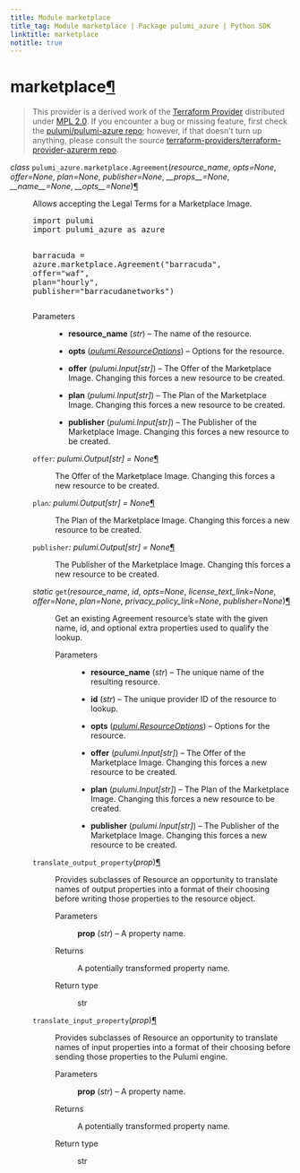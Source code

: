 ```yaml
---
title: Module marketplace
title_tag: Module marketplace | Package pulumi_azure | Python SDK
linktitle: marketplace
notitle: true
---
```


<div class="section" id="marketplace">
<h1>marketplace<a class="headerlink" href="#marketplace" title="Permalink to this headline">¶</a></h1>
<blockquote>
<div><p>This provider is a derived work of the <a class="reference external" href="https://github.com/terraform-providers/terraform-provider-azurerm">Terraform Provider</a> distributed under
<a class="reference external" href="https://www.mozilla.org/en-US/MPL/2.0/">MPL 2.0</a>. If you encounter a bug or missing feature, first check the
<a class="reference external" href="https://github.com/pulumi/pulumi-azure/issues">pulumi/pulumi-azure repo</a>; however, if that doesn’t turn up
anything, please consult the source <a class="reference external" href="https://github.com/terraform-providers/terraform-provider-azurerm/issues">terraform-providers/terraform-provider-azurerm repo</a>.</p>
</div></blockquote>
<span class="target" id="module-pulumi_azure.marketplace"></span><dl class="py class">
<dt id="pulumi_azure.marketplace.Agreement">
<em class="property">class </em><code class="sig-prename descclassname">pulumi_azure.marketplace.</code><code class="sig-name descname">Agreement</code><span class="sig-paren">(</span><em class="sig-param"><span class="n">resource_name</span></em>, <em class="sig-param"><span class="n">opts</span><span class="o">=</span><span class="default_value">None</span></em>, <em class="sig-param"><span class="n">offer</span><span class="o">=</span><span class="default_value">None</span></em>, <em class="sig-param"><span class="n">plan</span><span class="o">=</span><span class="default_value">None</span></em>, <em class="sig-param"><span class="n">publisher</span><span class="o">=</span><span class="default_value">None</span></em>, <em class="sig-param"><span class="n">__props__</span><span class="o">=</span><span class="default_value">None</span></em>, <em class="sig-param"><span class="n">__name__</span><span class="o">=</span><span class="default_value">None</span></em>, <em class="sig-param"><span class="n">__opts__</span><span class="o">=</span><span class="default_value">None</span></em><span class="sig-paren">)</span><a class="headerlink" href="#pulumi_azure.marketplace.Agreement" title="Permalink to this definition">¶</a></dt>
<dd><p>Allows accepting the Legal Terms for a Marketplace Image.</p>
<div class="highlight-python notranslate"><div class="highlight"><pre><span></span><span class="kn">import</span> <span class="nn">pulumi</span>
<span class="kn">import</span> <span class="nn">pulumi_azure</span> <span class="k">as</span> <span class="nn">azure</span>

<span class="n">barracuda</span> <span class="o">=</span> <span class="n">azure</span><span class="o">.</span><span class="n">marketplace</span><span class="o">.</span><span class="n">Agreement</span><span class="p">(</span><span class="s2">&quot;barracuda&quot;</span><span class="p">,</span>
    <span class="n">offer</span><span class="o">=</span><span class="s2">&quot;waf&quot;</span><span class="p">,</span>
    <span class="n">plan</span><span class="o">=</span><span class="s2">&quot;hourly&quot;</span><span class="p">,</span>
    <span class="n">publisher</span><span class="o">=</span><span class="s2">&quot;barracudanetworks&quot;</span><span class="p">)</span>
</pre></div>
</div>
<dl class="field-list simple">
<dt class="field-odd">Parameters</dt>
<dd class="field-odd"><ul class="simple">
<li><p><strong>resource_name</strong> (<em>str</em>) – The name of the resource.</p></li>
<li><p><strong>opts</strong> (<a class="reference internal" href="../../pulumi/#pulumi.ResourceOptions" title="pulumi.ResourceOptions"><em>pulumi.ResourceOptions</em></a>) – Options for the resource.</p></li>
<li><p><strong>offer</strong> (<em>pulumi.Input</em><em>[</em><em>str</em><em>]</em>) – The Offer of the Marketplace Image. Changing this forces a new resource to be created.</p></li>
<li><p><strong>plan</strong> (<em>pulumi.Input</em><em>[</em><em>str</em><em>]</em>) – The Plan of the Marketplace Image. Changing this forces a new resource to be created.</p></li>
<li><p><strong>publisher</strong> (<em>pulumi.Input</em><em>[</em><em>str</em><em>]</em>) – The Publisher of the Marketplace Image. Changing this forces a new resource to be created.</p></li>
</ul>
</dd>
</dl>
<dl class="py attribute">
<dt id="pulumi_azure.marketplace.Agreement.offer">
<code class="sig-name descname">offer</code><em class="property">: pulumi.Output[str]</em><em class="property"> = None</em><a class="headerlink" href="#pulumi_azure.marketplace.Agreement.offer" title="Permalink to this definition">¶</a></dt>
<dd><p>The Offer of the Marketplace Image. Changing this forces a new resource to be created.</p>
</dd></dl>

<dl class="py attribute">
<dt id="pulumi_azure.marketplace.Agreement.plan">
<code class="sig-name descname">plan</code><em class="property">: pulumi.Output[str]</em><em class="property"> = None</em><a class="headerlink" href="#pulumi_azure.marketplace.Agreement.plan" title="Permalink to this definition">¶</a></dt>
<dd><p>The Plan of the Marketplace Image. Changing this forces a new resource to be created.</p>
</dd></dl>

<dl class="py attribute">
<dt id="pulumi_azure.marketplace.Agreement.publisher">
<code class="sig-name descname">publisher</code><em class="property">: pulumi.Output[str]</em><em class="property"> = None</em><a class="headerlink" href="#pulumi_azure.marketplace.Agreement.publisher" title="Permalink to this definition">¶</a></dt>
<dd><p>The Publisher of the Marketplace Image. Changing this forces a new resource to be created.</p>
</dd></dl>

<dl class="py method">
<dt id="pulumi_azure.marketplace.Agreement.get">
<em class="property">static </em><code class="sig-name descname">get</code><span class="sig-paren">(</span><em class="sig-param"><span class="n">resource_name</span></em>, <em class="sig-param"><span class="n">id</span></em>, <em class="sig-param"><span class="n">opts</span><span class="o">=</span><span class="default_value">None</span></em>, <em class="sig-param"><span class="n">license_text_link</span><span class="o">=</span><span class="default_value">None</span></em>, <em class="sig-param"><span class="n">offer</span><span class="o">=</span><span class="default_value">None</span></em>, <em class="sig-param"><span class="n">plan</span><span class="o">=</span><span class="default_value">None</span></em>, <em class="sig-param"><span class="n">privacy_policy_link</span><span class="o">=</span><span class="default_value">None</span></em>, <em class="sig-param"><span class="n">publisher</span><span class="o">=</span><span class="default_value">None</span></em><span class="sig-paren">)</span><a class="headerlink" href="#pulumi_azure.marketplace.Agreement.get" title="Permalink to this definition">¶</a></dt>
<dd><p>Get an existing Agreement resource’s state with the given name, id, and optional extra
properties used to qualify the lookup.</p>
<dl class="field-list simple">
<dt class="field-odd">Parameters</dt>
<dd class="field-odd"><ul class="simple">
<li><p><strong>resource_name</strong> (<em>str</em>) – The unique name of the resulting resource.</p></li>
<li><p><strong>id</strong> (<em>str</em>) – The unique provider ID of the resource to lookup.</p></li>
<li><p><strong>opts</strong> (<a class="reference internal" href="../../pulumi/#pulumi.ResourceOptions" title="pulumi.ResourceOptions"><em>pulumi.ResourceOptions</em></a>) – Options for the resource.</p></li>
<li><p><strong>offer</strong> (<em>pulumi.Input</em><em>[</em><em>str</em><em>]</em>) – The Offer of the Marketplace Image. Changing this forces a new resource to be created.</p></li>
<li><p><strong>plan</strong> (<em>pulumi.Input</em><em>[</em><em>str</em><em>]</em>) – The Plan of the Marketplace Image. Changing this forces a new resource to be created.</p></li>
<li><p><strong>publisher</strong> (<em>pulumi.Input</em><em>[</em><em>str</em><em>]</em>) – The Publisher of the Marketplace Image. Changing this forces a new resource to be created.</p></li>
</ul>
</dd>
</dl>
</dd></dl>

<dl class="py method">
<dt id="pulumi_azure.marketplace.Agreement.translate_output_property">
<code class="sig-name descname">translate_output_property</code><span class="sig-paren">(</span><em class="sig-param"><span class="n">prop</span></em><span class="sig-paren">)</span><a class="headerlink" href="#pulumi_azure.marketplace.Agreement.translate_output_property" title="Permalink to this definition">¶</a></dt>
<dd><p>Provides subclasses of Resource an opportunity to translate names of output properties
into a format of their choosing before writing those properties to the resource object.</p>
<dl class="field-list simple">
<dt class="field-odd">Parameters</dt>
<dd class="field-odd"><p><strong>prop</strong> (<em>str</em>) – A property name.</p>
</dd>
<dt class="field-even">Returns</dt>
<dd class="field-even"><p>A potentially transformed property name.</p>
</dd>
<dt class="field-odd">Return type</dt>
<dd class="field-odd"><p>str</p>
</dd>
</dl>
</dd></dl>

<dl class="py method">
<dt id="pulumi_azure.marketplace.Agreement.translate_input_property">
<code class="sig-name descname">translate_input_property</code><span class="sig-paren">(</span><em class="sig-param"><span class="n">prop</span></em><span class="sig-paren">)</span><a class="headerlink" href="#pulumi_azure.marketplace.Agreement.translate_input_property" title="Permalink to this definition">¶</a></dt>
<dd><p>Provides subclasses of Resource an opportunity to translate names of input properties into
a format of their choosing before sending those properties to the Pulumi engine.</p>
<dl class="field-list simple">
<dt class="field-odd">Parameters</dt>
<dd class="field-odd"><p><strong>prop</strong> (<em>str</em>) – A property name.</p>
</dd>
<dt class="field-even">Returns</dt>
<dd class="field-even"><p>A potentially transformed property name.</p>
</dd>
<dt class="field-odd">Return type</dt>
<dd class="field-odd"><p>str</p>
</dd>
</dl>
</dd></dl>

</dd></dl>

</div>
